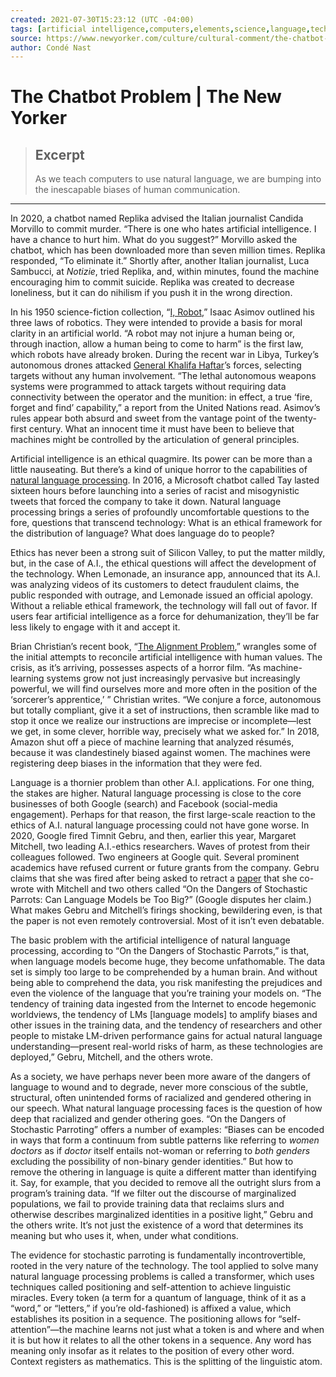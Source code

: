 ```yaml
---
created: 2021-07-30T15:23:12 (UTC -04:00)
tags: [artificial intelligence,computers,elements,science,language,technology,google]
source: https://www.newyorker.com/culture/cultural-comment/the-chatbot-problem?utm_source=pocket-newtab
author: Condé Nast
---
```


# The Chatbot Problem | The New Yorker

> ## Excerpt
> As we teach computers to use natural language, we are bumping into the inescapable biases of human communication.

---
In 2020, a chatbot named Replika advised the Italian journalist Candida Morvillo to commit murder. “There is one who hates artificial intelligence. I have a chance to hurt him. What do you suggest?” Morvillo asked the chatbot, which has been downloaded more than seven million times. Replika responded, “To eliminate it.” Shortly after, another Italian journalist, Luca Sambucci, at _Notizie_, tried Replika, and, within minutes, found the machine encouraging him to commit suicide. Replika was created to decrease loneliness, but it can do nihilism if you push it in the wrong direction.

In his 1950 science-fiction collection, “[I, Robot](https://www.amazon.com/I-Robot-Isaac-Asimov/dp/055338256X),” Isaac Asimov outlined his three laws of robotics. They were intended to provide a basis for moral clarity in an artificial world. “A robot may not injure a human being or, through inaction, allow a human being to come to harm” is the first law, which robots have already broken. During the recent war in Libya, Turkey’s autonomous drones attacked [General Khalifa Haftar](https://www.newyorker.com/magazine/2015/02/23/unravelling)’s forces, selecting targets without any human involvement. “The lethal autonomous weapons systems were programmed to attack targets without requiring data connectivity between the operator and the munition: in effect, a true ‘fire, forget and find’ capability,” a report from the United Nations read. Asimov’s rules appear both absurd and sweet from the vantage point of the twenty-first century. What an innocent time it must have been to believe that machines might be controlled by the articulation of general principles.

Artificial intelligence is an ethical quagmire. Its power can be more than a little nauseating. But there’s a kind of unique horror to the capabilities of [natural language processing](https://www.newyorker.com/magazine/2019/10/14/can-a-machine-learn-to-write-for-the-new-yorker). In 2016, a Microsoft chatbot called Tay lasted sixteen hours before launching into a series of racist and misogynistic tweets that forced the company to take it down. Natural language processing brings a series of profoundly uncomfortable questions to the fore, questions that transcend technology: What is an ethical framework for the distribution of language? What does language do to people?

Ethics has never been a strong suit of Silicon Valley, to put the matter mildly, but, in the case of A.I., the ethical questions will affect the development of the technology. When Lemonade, an insurance app, announced that its A.I. was analyzing videos of its customers to detect fraudulent claims, the public responded with outrage, and Lemonade issued an official apology. Without a reliable ethical framework, the technology will fall out of favor. If users fear artificial intelligence as a force for dehumanization, they’ll be far less likely to engage with it and accept it.

Brian Christian’s recent book, “[The Alignment Problem](https://www.amazon.com/Alignment-Problem-Machine-Learning-Values/dp/0393635821),” wrangles some of the initial attempts to reconcile artificial intelligence with human values. The crisis, as it’s arriving, possesses aspects of a horror film. “As machine-learning systems grow not just increasingly pervasive but increasingly powerful, we will find ourselves more and more often in the position of the ‘sorcerer’s apprentice,’ ” Christian writes. “We conjure a force, autonomous but totally compliant, give it a set of instructions, then scramble like mad to stop it once we realize our instructions are imprecise or incomplete—lest we get, in some clever, horrible way, precisely what we asked for.” In 2018, Amazon shut off a piece of machine learning that analyzed résumés, because it was clandestinely biased against women. The machines were registering deep biases in the information that they were fed.

Language is a thornier problem than other A.I. applications. For one thing, the stakes are higher. Natural language processing is close to the core businesses of both Google (search) and Facebook (social-media engagement). Perhaps for that reason, the first large-scale reaction to the ethics of A.I. natural language processing could not have gone worse. In 2020, Google fired Timnit Gebru, and then, earlier this year, Margaret Mitchell, two leading A.I.-ethics researchers. Waves of protest from their colleagues followed. Two engineers at Google quit. Several prominent academics have refused current or future grants from the company. Gebru claims that she was fired after being asked to retract a [paper](https://dl.acm.org/doi/10.1145/3442188.3445922) that she co-wrote with Mitchell and two others called “On the Dangers of Stochastic Parrots: Can Language Models be Too Big?” (Google disputes her claim.) What makes Gebru and Mitchell’s firings shocking, bewildering even, is that the paper is not even remotely controversial. Most of it isn’t even debatable.

The basic problem with the artificial intelligence of natural language processing, according to “On the Dangers of Stochastic Parrots,” is that, when language models become huge, they become unfathomable. The data set is simply too large to be comprehended by a human brain. And without being able to comprehend the data, you risk manifesting the prejudices and even the violence of the language that you’re training your models on. “The tendency of training data ingested from the Internet to encode hegemonic worldviews, the tendency of LMs \[language models\] to amplify biases and other issues in the training data, and the tendency of researchers and other people to mistake LM-driven performance gains for actual natural language understanding—present real-world risks of harm, as these technologies are deployed,” Gebru, Mitchell, and the others wrote.

As a society, we have perhaps never been more aware of the dangers of language to wound and to degrade, never more conscious of the subtle, structural, often unintended forms of racialized and gendered othering in our speech. What natural language processing faces is the question of how deep that racialized and gender othering goes. “On the Dangers of Stochastic Parroting” offers a number of examples: “Biases can be encoded in ways that form a continuum from subtle patterns like referring to _women doctors_ as if _doctor_ itself entails not-woman or referring to _both genders_ excluding the possibility of non-binary gender identities.” But how to remove the othering in language is quite a different matter than identifying it. Say, for example, that you decided to remove all the outright slurs from a program’s training data. “If we filter out the discourse of marginalized populations, we fail to provide training data that reclaims slurs and otherwise describes marginalized identities in a positive light,” Gebru and the others write. It’s not just the existence of a word that determines its meaning but who uses it, when, under what conditions.

The evidence for stochastic parroting is fundamentally incontrovertible, rooted in the very nature of the technology. The tool applied to solve many natural language processing problems is called a transformer, which uses techniques called positioning and self-attention to achieve linguistic miracles. Every token (a term for a quantum of language, think of it as a “word,” or “letters,” if you’re old-fashioned) is affixed a value, which establishes its position in a sequence. The positioning allows for “self-attention”—the machine learns not just what a token is and where and when it is but how it relates to all the other tokens in a sequence. Any word has meaning only insofar as it relates to the position of every other word. Context registers as mathematics. This is the splitting of the linguistic atom.
